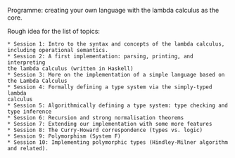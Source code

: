 Programme: creating your own language with the lambda calculus as the core.

Rough idea for the list of topics:
    
    * Session 1: Intro to the syntax and concepts of the lambda calculus, 
    including operational semantics.
    * Session 2: A first implementation: parsing, printing, and interpreting 
    the lambda calculus (written in Haskell)
    * Session 3: More on the implementation of a simple language based on 
    the Lambda Calculus
    * Session 4: Formally defining a type system via the simply-typed lambda 
    calculus
    * Session 5: Algorithmically defining a type system: type checking and 
    type inference
    * Session 6: Recursion and strong normalisation theorems
    * Session 7: Extending our implementation with some more features
    * Session 8: The Curry-Howard correspondence (types vs. logic)
    * Session 9: Polymorphism (System F)
    * Session 10: Implementing polymorphic types (Hindley-Milner algorithm 
    and related).
